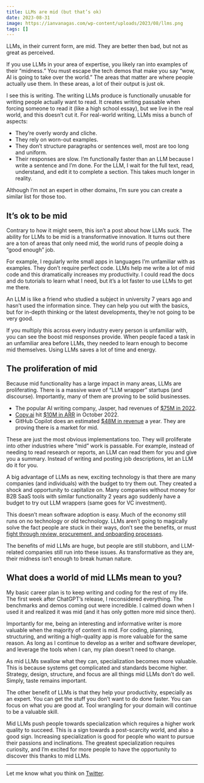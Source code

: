 ```yaml
---
title: LLMs are mid (but that’s ok)
date: 2023-08-31
image: https://ianvanagas.com/wp-content/uploads/2023/08/llms.png
tags: []
---
```

LLMs, in their current form, are mid. They are better then bad, but not as great as perceived.

If you use LLMs in your area of expertise, you likely ran into examples of their “midness.” You must escape the tech demos that make you say “wow, AI is going to take over the world.” The areas that matter are where people actually use them. In these areas, a lot of their output is just ok.

I see this is writing. The writing LLMs produce is functionally unusable for writing people actually want to read. It creates writing passable when forcing someone to read it (like a high school essay), but we live in the real world, and this doesn’t cut it. For real-world writing, LLMs miss a bunch of aspects:

  * They’re overly wordy and cliche.
  * They rely on worn-out examples.
  * They don’t structure paragraphs or sentences well, most are too long and uniform.
  * Their responses are slow. I’m functionally faster than an LLM because I write a sentence and I’m done. For the LLM, I wait for the full text, read, understand, and edit it to complete a section. This takes much longer in reality.



Although I’m not an expert in other domains, I’m sure you can create a similar list for those too.

## It’s ok to be mid

Contrary to how it might seem, this isn’t a post about how LLMs suck. The ability for LLMs to be mid is a transformative innovation. It turns out there are a ton of areas that only need mid, the world runs of people doing a “good enough” job.

For example, I regularly write small apps in languages I’m unfamiliar with as examples. They don’t require perfect code. LLMs help me write a lot of mid code and this dramatically increases my productivity. I could read the docs and do tutorials to learn what I need, but it’s a lot faster to use LLMs to get me there.

An LLM is like a friend who studied a subject in university 7 years ago and hasn’t used the information since. They can help you out with the basics, but for in-depth thinking or the latest developments, they’re not going to be very good.

If you multiply this across every industry every person is unfamiliar with, you can see the boost mid responses provide. When people faced a task in an unfamiliar area before LLMs, they needed to learn enough to become mid themselves. Using LLMs saves a lot of time and energy.

## The proliferation of mid

Because mid functionality has a large impact in many areas, LLMs are proliferating. There is a massive wave of “LLM wrapper” startups (and discourse). Importantly, many of them are proving to be solid businesses.

  * The popular AI writing company, Jasper, had revenues of [$75M in 2022](https://sacra.com/c/jasper/).
  * [Copy.ai](http://Copy.ai) hit [$10M in ARR](https://twitter.com/PaulYacoubian/status/1579918622260359168?lang=en) in October 2022.
  * GitHub Copilot does an estimated [$48M in revenue](https://twitter.com/Monz_ah/status/1671223454807228441) a year. They are proving there is a market for mid.



These are just the most obvious implementations too. They will proliferate into other industries where “mid” work is passable. For example, instead of needing to read research or reports, an LLM can read them for you and give you a summary. Instead of writing and posting job descriptions, let an LLM do it for you.

A big advantage of LLMs as new, exciting technology is that there are many companies (and individuals) with the budget to try them out. They created a shock and opportunity to capitalize on. Many companies without money for B2B SaaS tools with similar functionality 2 years ago suddenly have a budget to try out LLM wrappers (same goes for VC investment).

This doesn’t mean software adoption is easy. Much of the economy still runs on no technology or old technology. LLMs aren’t going to magically solve the fact people are stuck in their ways, don’t see the benefits, or must [fight through review, procurement, and onboarding processes](https://ianvanagas.com/2023/03/05/outmaneuvering-bureaucracy-with-ai/).

The benefits of mid LLMs are huge, but people are still stubborn, and LLM-related companies still run into these issues. As transformative as they are, their midness isn’t enough to break human nature.

## What does a world of mid LLMs mean to you?

My basic career plan is to keep writing and coding for the rest of my life. The first week after ChatGPT’s release, I reconsidered everything. The benchmarks and demos coming out were incredible. I calmed down when I used it and realized it was mid (and it has only gotten more mid since then).

Importantly for me, being an interesting and informative writer is more valuable when the majority of content is mid. For coding, planning, structuring, and writing a high-quality app is more valuable for the same reason. As long as I continue to develop as a writer and software developer, and leverage the tools when I can, my plan doesn’t need to change.

As mid LLMs swallow what they can, specialization becomes more valuable. This is because systems get complicated and standards become higher. Strategy, design, structure, and focus are all things mid LLMs don’t do well. Simply, taste remains important.

The other benefit of LLMs is that they help your productivity, especially as an expert. You can get the stuff you don’t want to do done faster. You can focus on what you are good at. Tool wrangling for your domain will continue to be a valuable skill.

Mid LLMs push people towards specialization which requires a higher work quality to succeed. This is a sign towards a post-scarcity world, and also a good sign. Increasing specialization is good for people who want to pursue their passions and inclinations. The greatest specialization requires curiosity, and I’m excited for more people to have the opportunity to discover this thanks to mid LLMs.

* * *

Let me know what you think on [Twitter](http://twitter.com/ianvanagas).
